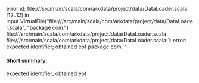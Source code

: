 error id: file://<WORKSPACE>/src/main/scala/com/arkdata/project/data/DataLoader.scala:[12..12) in Input.VirtualFile("file://<WORKSPACE>/src/main/scala/com/arkdata/project/data/DataLoader.scala", "package com.")
file://<WORKSPACE>/src/main/scala/com/arkdata/project/data/DataLoader.scala
file://<WORKSPACE>/src/main/scala/com/arkdata/project/data/DataLoader.scala:1: error: expected identifier; obtained eof
package com.
            ^
#### Short summary: 

expected identifier; obtained eof